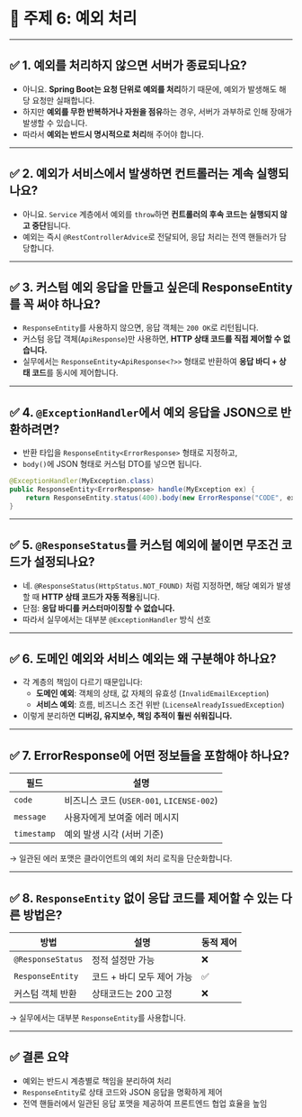 # 📘 주제 6: 예외 처리

---

## ✅ 1. 예외를 처리하지 않으면 서버가 종료되나요?

- 아니요. **Spring Boot는 요청 단위로 예외를 처리**하기 때문에, 예외가 발생해도 해당 요청만 실패합니다.
- 하지만 **예외를 무한 반복하거나 자원을 점유**하는 경우, 서버가 과부하로 인해 장애가 발생할 수 있습니다.
- 따라서 **예외는 반드시 명시적으로 처리**해 주어야 합니다.

---

## ✅ 2. 예외가 서비스에서 발생하면 컨트롤러는 계속 실행되나요?

- 아니요. `Service` 계층에서 예외를 `throw`하면 **컨트롤러의 후속 코드는 실행되지 않고 중단**됩니다.
- 예외는 즉시 `@RestControllerAdvice`로 전달되어, 응답 처리는 전역 핸들러가 담당합니다.

---

## ✅ 3. 커스텀 예외 응답을 만들고 싶은데 ResponseEntity를 꼭 써야 하나요?

- `ResponseEntity`를 사용하지 않으면, 응답 객체는 `200 OK`로 리턴됩니다.
- 커스텀 응답 객체(`ApiResponse`)만 사용하면, **HTTP 상태 코드를 직접 제어할 수 없습니다.**
- 실무에서는 `ResponseEntity<ApiResponse<?>>` 형태로 반환하여 **응답 바디 + 상태 코드**를 동시에 제어합니다.

---

## ✅ 4. `@ExceptionHandler`에서 예외 응답을 JSON으로 반환하려면?

- 반환 타입을 `ResponseEntity<ErrorResponse>` 형태로 지정하고,
- `body()`에 JSON 형태로 커스텀 DTO를 넣으면 됩니다.
```java
@ExceptionHandler(MyException.class)
public ResponseEntity<ErrorResponse> handle(MyException ex) {
    return ResponseEntity.status(400).body(new ErrorResponse("CODE", ex.getMessage(), now()));
}
```

---

## ✅ 5. `@ResponseStatus`를 커스텀 예외에 붙이면 무조건 코드가 설정되나요?

- 네. `@ResponseStatus(HttpStatus.NOT_FOUND)` 처럼 지정하면, 해당 예외가 발생할 때 **HTTP 상태 코드가 자동 적용**됩니다.
- 단점: **응답 바디를 커스터마이징할 수 없습니다.**
- 따라서 실무에서는 대부분 `@ExceptionHandler` 방식 선호

---

## ✅ 6. 도메인 예외와 서비스 예외는 왜 구분해야 하나요?

- 각 계층의 책임이 다르기 때문입니다:
    - **도메인 예외**: 객체의 상태, 값 자체의 유효성 (`InvalidEmailException`)
    - **서비스 예외**: 흐름, 비즈니스 조건 위반 (`LicenseAlreadyIssuedException`)
- 이렇게 분리하면 **디버깅, 유지보수, 책임 추적이 훨씬 쉬워집니다.**

---

## ✅ 7. ErrorResponse에 어떤 정보들을 포함해야 하나요?

| 필드 | 설명 |
|------|------|
| `code` | 비즈니스 코드 (`USER-001`, `LICENSE-002`) |
| `message` | 사용자에게 보여줄 에러 메시지 |
| `timestamp` | 예외 발생 시각 (서버 기준) |

→ 일관된 에러 포맷은 클라이언트의 예외 처리 로직을 단순화합니다.

---

## ✅ 8. `ResponseEntity` 없이 응답 코드를 제어할 수 있는 다른 방법은?

| 방법 | 설명 | 동적 제어 |
|------|------|-----------|
| `@ResponseStatus` | 정적 설정만 가능 | ❌ |
| `ResponseEntity` | 코드 + 바디 모두 제어 가능 | ✅ |
| 커스텀 객체 반환 | 상태코드는 200 고정 | ❌

→ 실무에서는 대부분 `ResponseEntity`를 사용합니다.

---

## ✅ 결론 요약

- 예외는 반드시 계층별로 책임을 분리하여 처리
- `ResponseEntity`로 상태 코드와 JSON 응답을 명확하게 제어
- 전역 핸들러에서 일관된 응답 포맷을 제공하여 프론트엔드 협업 효율을 높임